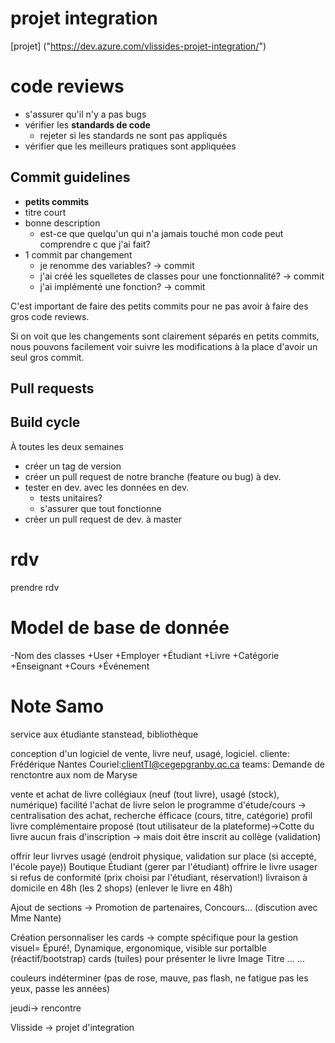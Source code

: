 
projet integration
==================

[projet] ("https://dev.azure.com/vlissides-projet-integration/")

# code reviews
- s'assurer qu'il n'y a pas bugs
- vérifier les **standards de code**
  - rejeter si les standards ne sont pas appliqués
- vérifier que les meilleurs pratiques sont appliquées

## Commit guidelines
- **petits commits**
- titre court
- bonne description
  - est-ce que quelqu'un qui n'a jamais touché mon code peut comprendre c
    que j'ai fait?
- 1 commit par changement
  - je renomme des variables? -> commit
  - j'ai créé les squelletes de classes pour une fonctionnalité? -> commit
  - j'ai implémenté une fonction? -> commit

C'est important de faire des petits commits pour ne pas avoir à faire des
gros code reviews. 

Si on voit que les changements sont clairement séparés en petits commits,
nous pouvons facilement voir suivre les modifications à la place d'avoir
un seul gros commit.

## Pull requests

## Build cycle
À toutes les deux semaines
- créer un tag de version
- créer un pull request de notre branche (feature ou bug) à dev.
- tester en dev. avec les données en dev.
  - tests unitaires?
  - s'assurer que tout fonctionne
- créer un pull request de dev. à master

# rdv
prendre rdv


# Model de base de donnée
-Nom des classes
 +User
 +Employer
 +Étudiant
 +Livre
 +Catégorie
 +Enseignant
 +Cours
 +Événement

# Note Samo
service aux étudiante
stanstead, bibliothèque

conception d'un logiciel de vente, 
livre neuf, usagé, logiciel.
cliente: Frédérique Nantes
Couriel:clientTI@cegepgranby.qc.ca
teams: Demande de renctontre aux nom de Maryse


vente et achat de livre collégiaux (neuf (tout livre), usagé (stock), numérique)
facilité l'achat de livre selon le programme d'étude/cours
-> centralisation des achat, recherche éfficace (cours, titre, catégorie)
profil
livre complémentaire proposé (tout utilisateur de la plateforme)->Cotte du livre
aucun frais d'inscription -> mais doit être inscrit au collège (validation)


offrir leur livrves usagé (endroit physique, validation sur place (si accepté, l'école paye))
Boutique Étudiant (gerer par l'étudiant)
offrire le livre usager si refus de conformité (prix choisi par l'étudiant, réservation!)
livraison à domicile en 48h (les 2 shops) (enlever le livre en 48h)

Ajout de sections -> Promotion de partenaires, Concours... (discution avec Mme Nante)


Création personnaliser les cards -> compte spécifique pour la gestion 
visuel= Épuré!, Dynamique, ergonomique, visible sur portalble (réactif/bootstrap)
cards (tuiles) pour présenter le livre
Image  Titre
               ...
               ...

couleurs indéterminer (pas de rose, mauve, pas flash, ne fatigue pas les yeux, passe les années)


jeudi-> rencontre 


Vlisside -> projet d'integration

